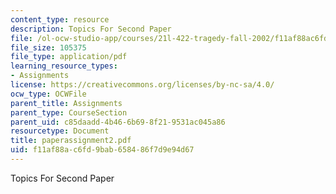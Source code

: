 ```yaml
---
content_type: resource
description: Topics For Second Paper
file: /ol-ocw-studio-app/courses/21l-422-tragedy-fall-2002/f11af88ac6fd9bab658486f7d9e94d67_paperassignment2.pdf
file_size: 105375
file_type: application/pdf
learning_resource_types:
- Assignments
license: https://creativecommons.org/licenses/by-nc-sa/4.0/
ocw_type: OCWFile
parent_title: Assignments
parent_type: CourseSection
parent_uid: c85daadd-4b46-6b69-8f21-9531ac045a86
resourcetype: Document
title: paperassignment2.pdf
uid: f11af88a-c6fd-9bab-6584-86f7d9e94d67
---
```

Topics For Second Paper